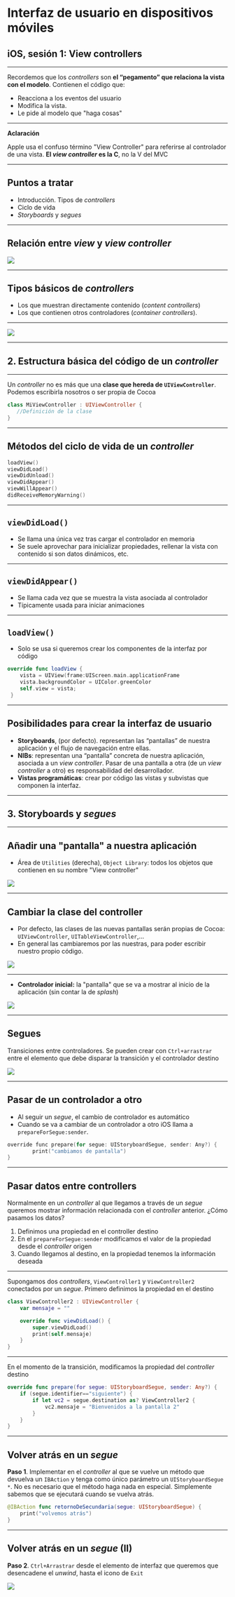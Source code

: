# Interfaz de usuario en dispositivos móviles
## iOS, sesión 1: View controllers

---

Recordemos que los *controllers* son **el “pegamento” que relaciona la vista con el modelo**. Contienen el código que:

- Reacciona a los eventos del usuario 
- Modifica la vista.
- Le pide al modelo que "haga cosas"

---

**Aclaración**

Apple usa el confuso término "View Controller" para referirse al controlador de una vista. **El *view controller* es la C**, no la V del MVC


---

## Puntos a tratar

- Introducción. Tipos de *controllers*
- Ciclo de vida
- *Storyboards* y *segues*

---

## Relación entre *view* y *view controller*

![](img/controller_vs_view.png) 

---

## Tipos básicos de *controllers*

- Los que muestran directamente contenido (*content controllers*)
- Los que contienen otros controladores (*container controllers*).

---

![](img/content_vs_container.png) 



---

## 2. Estructura básica del código de un *controller*


---


Un *controller* no es más que una **clase que hereda de `UIViewController`**. Podemos escribirla nosotros o ser propia de Cocoa

```swift
class MiViewController : UIViewController {
   //Definición de la clase
}
```

---

## Métodos del ciclo de vida de un *controller*

```swift
loadView()
viewDidLoad()
viewDidUnload()
viewDidAppear()
viewWillAppear()
didReceiveMemoryWarning()
```

---

## `viewDidLoad()`

- Se llama una única vez tras cargar el controlador en memoria
- Se suele aprovechar para inicializar propiedades, rellenar la vista con contenido si son datos dinámicos, etc.

---

## `viewDidAppear()`

- Se llama cada vez que se muestra la vista asociada al controlador
- Típicamente usada para iniciar animaciones

---

## `loadView()`

- Solo se usa si queremos crear los componentes de la interfaz por código

```swift
override func loadView {
    vista = UIView(frame:UIScreen.main.applicationFrame
    vista.backgroundColor = UIColor.greenColor
    self.view = vista;
 }
```

---


## Posibilidades para crear la interfaz de usuario

-  **Storyboards**, (por defecto). representan las “pantallas” de nuestra aplicación y el flujo de navegación entre ellas. 
- **NIBs**: representan una “pantalla” concreta de nuestra aplicación,  asociada a un *view controller*. Pasar de una pantalla a otra (de un *view controller* a otro) es responsabilidad del desarrollador. 
- **Vistas programáticas**: crear por código las vistas y subvistas que componen la interfaz.

---


## 3. Storyboards y *segues*


---


## Añadir una "pantalla" a nuestra aplicación

- Área de `Utilities` (derecha), `Object Library`: todos los objetos que contienen en su nombre "View controller"

![](img/controllers_library.png) <!-- .element class="stretch" -->

---


## Cambiar la clase del controller

- Por defecto, las clases de las nuevas pantallas serán propias de Cocoa: `UIViewController`, `UITableViewController`,... 
- En general las cambiaremos por las nuestras, para poder escribir nuestro propio código.

![](img/controller_class.png) 


---

- **Controlador inicial:** la "pantalla" que se va a mostrar al inicio de la aplicación (sin contar la de *splash*)

![](img/controlador_inicial.png) 

---

## Segues

Transiciones entre controladores. Se pueden crear con `Ctrl+arrastrar` entre el elemento que debe disparar la transición y el controlador destino

![](img/segue.png) 


---

## Pasar de un controlador a otro

- Al seguir un *segue*, el cambio de controlador es automático
- Cuando se va a cambiar de un controlador a otro iOS llama a `prepareForSegue:sender`. 

```objectivec
override func prepare(for segue: UIStoryboardSegue, sender: Any?) {
        print("cambiamos de pantalla")
}
```

---



## Pasar datos entre controllers

Normalmente en un *controller* al que llegamos a través de un *segue* queremos mostrar información relacionada con el *controller* anterior. ¿Cómo pasamos los datos?

1. Definimos una propiedad en el controller destino
2. En el `prepareForSegue:sender` modificamos el valor de la propiedad desde el *controller* origen
3. Cuando llegamos al destino, en la propiedad tenemos la información deseada

---

Supongamos dos *controllers*, `ViewController1` y `ViewController2` conectados por un *segue*. Primero definimos la propiedad en el destino

```swift
class ViewController2 : UIViewController {
    var mensaje = ""

    override func viewDidLoad() {
        super.viewDidLoad()
        print(self.mensaje)
    }
}
```


---

En el momento de la transición, modificamos la propiedad del *controller* destino

```swift
override func prepare(for segue: UIStoryboardSegue, sender: Any?) {
    if (segue.identifier=="siguiente") {
        if let vc2 = segue.destination as? ViewController2 {
            vc2.mensaje = "Bienvenidos a la pantalla 2"
        }
    }
}
```
---

## Volver atrás en un *segue*

**Paso 1**. Implementar en el *controller* al que se vuelve un método que devuelva un `IBAction` y tenga como único parámetro un `UIStoryboardSegue *`. No es necesario que el método haga nada en especial. Simplemente sabemos que se ejecutará cuando se vuelva atrás.

```swift
@IBAction func retornoDeSecundaria(segue: UIStoryboardSegue) {
    print("volvemos atrás")    
}
```

---

## Volver atrás en un *segue* (II)

**Paso 2**. `Ctrl+Arrastrar` desde el elemento de interfaz que queremos que desencadene el *unwind*, hasta el icono de `Exit` 

![](img/unwind_segue.png)


